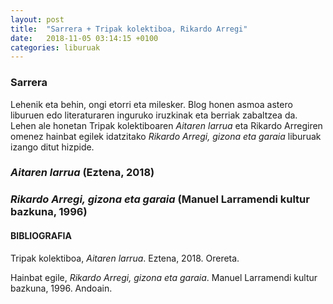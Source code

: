 ```yaml
---
layout: post
title:  "Sarrera + Tripak kolektiboa, Rikardo Arregi"
date:   2018-11-05 03:14:15 +0100
categories: liburuak
---
```

### Sarrera
Lehenik eta behin, ongi etorri eta milesker. Blog honen asmoa astero liburuen edo literaturaren inguruko iruzkinak eta berriak zabaltzea da. Lehen ale honetan Tripak kolektiboaren _Aitaren larrua_ eta Rikardo Arregiren omenez hainbat egilek idatzitako _Rikardo Arregi, gizona eta garaia_ liburuak izango ditut hizpide.

### _Aitaren larrua_ (Eztena, 2018)

### _Rikardo Arregi, gizona eta garaia_ (Manuel Larramendi kultur bazkuna, 1996)

#### BIBLIOGRAFIA
Tripak kolektiboa, _Aitaren larrua_. Eztena, 2018. Orereta.

Hainbat egile, _Rikardo Arregi, gizona eta garaia_. Manuel Larramendi kultur bazkuna, 1996. Andoain.
